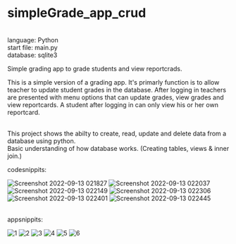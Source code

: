 # simpleGrade_app_crud
</br>language: Python
</br>start file: main.py
</br>database: sqlite3

Simple grading app to grade students and view reportcrads.

This is a simple version of a grading app. It's primarly function is to allow teacher to update student grades in the database.
After logging in teachers are presented with menu options that can update grades, view grades and view reportcards. 
A student after logging in can only view his or her own reportcard.

</br>This project shows the abilty to create, read, update and delete data from a database using python. 
</br>Basic understanding of how database works. (Creating tables, views & inner join.)
</br>


codesnippits:

![Screenshot 2022-09-13 021827](https://user-images.githubusercontent.com/101508384/189781244-c98912e3-d144-40d0-b61a-022fa6e33b5b.png)
![Screenshot 2022-09-13 022037](https://user-images.githubusercontent.com/101508384/189781248-3e6ccfdf-caec-4ba8-a977-0971f676aaf8.png)
![Screenshot 2022-09-13 022149](https://user-images.githubusercontent.com/101508384/189781250-3a0b0535-246c-4ba4-ba7d-a9e86114057e.png)
![Screenshot 2022-09-13 022306](https://user-images.githubusercontent.com/101508384/189781252-223c7092-b041-49af-90f4-bdcb262e9b0d.png)
![Screenshot 2022-09-13 022401](https://user-images.githubusercontent.com/101508384/189781253-a0519f36-868e-4582-bf41-a88c93e748d3.png)
![Screenshot 2022-09-13 022445](https://user-images.githubusercontent.com/101508384/189781255-9b86689e-ef88-480e-950a-ae3b9e945302.png)


</br>appsnippits:


![1](https://user-images.githubusercontent.com/101508384/189782284-b71b527b-7755-4133-b7c8-2a7954bae13c.png)
![2](https://user-images.githubusercontent.com/101508384/189782286-ad2c4d9a-067e-4298-a25c-29d132163a91.png)
![3](https://user-images.githubusercontent.com/101508384/189782288-dc9fe6f8-9c2b-49b6-b764-77da26bd0e0e.png)
![4](https://user-images.githubusercontent.com/101508384/189782289-53cd502b-28a7-4cc5-9de3-8606fef35bec.png)
![5](https://user-images.githubusercontent.com/101508384/189782291-70246241-08c2-4c00-b73b-7ac500750554.png)
![6](https://user-images.githubusercontent.com/101508384/189782292-0461d6fb-7936-4281-89dd-434b1398110a.png)
